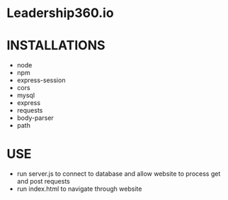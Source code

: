 # Leadership360.io
# INSTALLATIONS
* node
* npm
* express-session
* cors
* mysql
* express
* requests
* body-parser
* path

# USE
* run server.js to connect to database and allow website to process get and post requests
* run index.html to navigate through website
